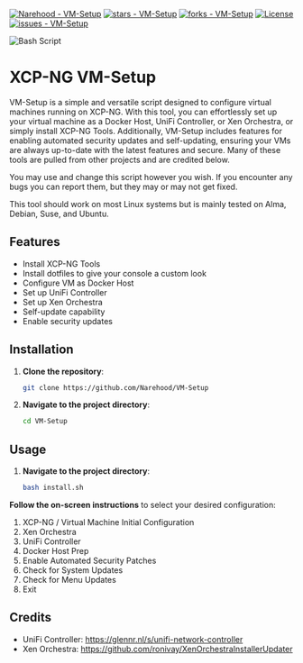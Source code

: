 [![Narehood - VM-Setup](https://img.shields.io/static/v1?label=Narehood&message=VM-Setup&color=blue&logo=github)](https://github.com/Narehood/VM-Setup "Go to GitHub repo")
[![stars - VM-Setup](https://img.shields.io/github/stars/Narehood/VM-Setup?style=social)](https://github.com/Narehood/VM-Setup)
[![forks - VM-Setup](https://img.shields.io/github/forks/Narehood/VM-Setup?style=social)](https://github.com/Narehood/VM-Setup)
[![License](https://img.shields.io/badge/License-MIT-blue)](https://github.com/Narehood/VM-Setup/blob/main/LICENSE)
[![issues - VM-Setup](https://img.shields.io/github/issues/Narehood/VM-Setup)](https://github.com/Narehood/VM-Setup/issues)

![Bash Script](https://img.shields.io/badge/bash_script-%23121011.svg?style=for-the-badge&logo=gnu-bash&logoColor=white)

# XCP-NG VM-Setup

VM-Setup is a simple and versatile script designed to configure virtual machines running on XCP-NG. With this tool, you can effortlessly set up your virtual machine as a Docker Host, UniFi Controller, or Xen Orchestra, or simply install XCP-NG Tools. Additionally, VM-Setup includes features for enabling automated security updates and self-updating, ensuring your VMs are always up-to-date with the latest features and secure. Many of these tools are pulled from other projects and are credited below.

You may use and change this script however you wish. If you encounter any bugs you can report them, but they may or may not get fixed.

This tool should work on most Linux systems but is mainly tested on Alma, Debian, Suse, and Ubuntu.

## Features

- Install XCP-NG Tools
- Install dotfiles to give your console a custom look
- Configure VM as Docker Host
- Set up UniFi Controller
- Set up Xen Orchestra
- Self-update capability
- Enable security updates

## Installation

1. **Clone the repository**:
    ```sh
    git clone https://github.com/Narehood/VM-Setup
    ```
2. **Navigate to the project directory**:
    ```sh
    cd VM-Setup
    ```

## Usage

1. **Navigate to the project directory**:
    ```sh
    bash install.sh
    ```

**Follow the on-screen instructions** to select your desired configuration:

1. XCP-NG / Virtual Machine Initial Configuration
2. Xen Orchestra
3. UniFi Controller
4. Docker Host Prep
5. Enable Automated Security Patches
6. Check for System Updates
7. Check for Menu Updates
8. Exit

## Credits

- UniFi Controller: https://glennr.nl/s/unifi-network-controller
- Xen Orchestra: https://github.com/ronivay/XenOrchestraInstallerUpdater

